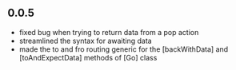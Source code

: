 ## 0.0.5

* fixed bug when trying to return data from a pop action
* streamlined the syntax for awaiting data
* made the to and fro routing generic for the [backWithData] and [toAndExpectData] methods of [Go] class
